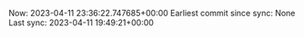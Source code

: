 Now: 2023-04-11 23:36:22.747685+00:00 Earliest commit since sync: None Last sync: 2023-04-11 19:49:21+00:00

